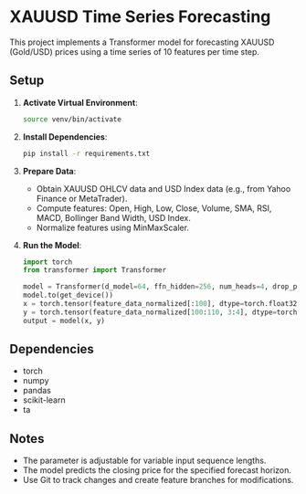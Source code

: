 # XAUUSD Time Series Forecasting

This project implements a Transformer model for forecasting XAUUSD (Gold/USD) prices using a time series of 10 features per time step.

## Setup

1. **Activate Virtual Environment**:
   ```bash
   source venv/bin/activate
   ```

2. **Install Dependencies**:
   ```bash
   pip install -r requirements.txt
   ```

3. **Prepare Data**:
   - Obtain XAUUSD OHLCV data and USD Index data (e.g., from Yahoo Finance or MetaTrader).
   - Compute features: Open, High, Low, Close, Volume, SMA, RSI, MACD, Bollinger Band Width, USD Index.
   - Normalize features using MinMaxScaler.

4. **Run the Model**:
   ```python
   import torch
   from transformer import Transformer

   model = Transformer(d_model=64, ffn_hidden=256, num_heads=4, drop_prob=0.1, num_layers=2, max_sequence_length=100, forecast_horizon=10)
   model.to(get_device())
   x = torch.tensor(feature_data_normalized[:100], dtype=torch.float32).unsqueeze(0)  # Shape: (1, 100, 10)
   y = torch.tensor(feature_data_normalized[100:110, 3:4], dtype=torch.float32).unsqueeze(0)  # Predict Close
   output = model(x, y)
   ```

## Dependencies
- torch
- numpy
- pandas
- scikit-learn
- ta

## Notes
- The  parameter is adjustable for variable input sequence lengths.
- The model predicts the closing price for the specified forecast horizon.
- Use Git to track changes and create feature branches for modifications.
